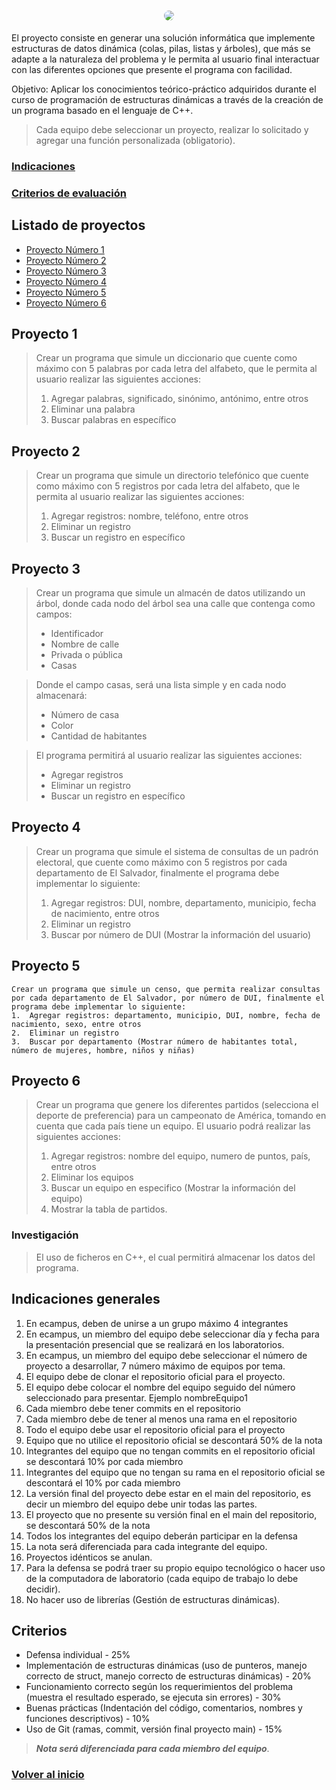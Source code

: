 <a id="top" href="#">
    <h1 align="center">
        <img style="border-radius: 15px;" src="https://i.imgur.com/uekVX44.jpg">
    </h1>
</a>

El proyecto consiste en generar una solución informática que implemente estructuras de datos dinámica (colas, pilas, listas y árboles), que más se adapte a la naturaleza del problema y le permita al usuario final interactuar con las diferentes opciones que presente el programa con facilidad.

Objetivo: Aplicar los conocimientos teórico-práctico adquiridos durante el curso de programación de estructuras dinámicas a través de la creación de un programa basado en el lenguaje de C++.

> Cada equipo debe seleccionar un proyecto, realizar lo solicitado y agregar una función personalizada (obligatorio).

### [Indicaciones](#indicaciones-generales)
### [Criterios de evaluación](#criterios)

## Listado de proyectos
* [Proyecto Número 1](#proyecto-1)
* [Proyecto Número 2](#proyecto-2)
* [Proyecto Número 3](#proyecto-3)
* [Proyecto Número 4](#proyecto-4)
* [Proyecto Número 5](#proyecto-5)
* [Proyecto Número 6](#proyecto-6)



## Proyecto 1

> Crear un programa que simule un diccionario que cuente como máximo con 5 palabras por cada letra del alfabeto, que le permita al usuario realizar las siguientes acciones:
>
> 1.  Agregar palabras, significado, sinónimo, antónimo, entre otros
> 2.  Eliminar una palabra
> 3.  Buscar palabras en específico

## Proyecto 2

> Crear un programa que simule un directorio telefónico que cuente como máximo con 5 registros por cada letra del alfabeto, que le permita al usuario realizar las siguientes acciones:
>
> 1.  Agregar registros: nombre, teléfono, entre otros
> 2.  Eliminar un registro
> 3.  Buscar un registro en específico

## Proyecto 3

> Crear un programa que simule un almacén de datos utilizando un árbol, donde cada nodo del árbol sea una calle que contenga como campos:
>
> - Identificador
> - Nombre de calle
> - Privada o pública
> - Casas

> Donde el campo casas, será una lista simple y en cada nodo almacenará:
>
> - Número de casa
> - Color
> - Cantidad de habitantes

> El programa permitirá al usuario realizar las siguientes acciones:
>
> - Agregar registros
> - Eliminar un registro
> - Buscar un registro en específico

## Proyecto 4

> Crear un programa que simule el sistema de consultas de un padrón electoral, que cuente como máximo con 5 registros por cada departamento de El Salvador, finalmente el programa debe implementar lo siguiente:
>
> 1.  Agregar registros: DUI, nombre, departamento, municipio, fecha de nacimiento, entre otros
> 2.  Eliminar un registro
> 3.  Buscar por número de DUI (Mostrar la información del usuario)

## Proyecto 5

    Crear un programa que simule un censo, que permita realizar consultas por cada departamento de El Salvador, por número de DUI, finalmente el programa debe implementar lo siguiente:
    1.  Agregar registros: departamento, municipio, DUI, nombre, fecha de nacimiento, sexo, entre otros
    2.  Eliminar un registro
    3.  Buscar por departamento (Mostrar número de habitantes total, número de mujeres, hombre, niños y niñas)

## Proyecto 6

> Crear un programa que genere los diferentes partidos (selecciona el deporte de preferencia) para un campeonato de América, tomando en cuenta que cada país tiene un equipo. El usuario podrá realizar las siguientes acciones:
>
> 1.  Agregar registros: nombre del equipo, numero de puntos, país, entre otros
> 2.  Eliminar los equipos
> 3.  Buscar un equipo en especifico (Mostrar la información del equipo)
> 4.  Mostrar la tabla de partidos.

### Investigación

> El uso de ficheros en C++, el cual permitirá almacenar los datos del programa.

## Indicaciones generales

1. En ecampus, deben de unirse a un grupo máximo 4 integrantes
2. En ecampus, un miembro del equipo debe seleccionar día y fecha para la presentación presencial que se realizará en los laboratorios.
3. En ecampus, un miembro del equipo debe seleccionar el número de proyecto a desarrollar, 7 número máximo de equipos por tema.
4. El equipo debe de clonar el repositorio oficial para el proyecto.
5. El equipo debe colocar el nombre del equipo seguido del número seleccionado para presentar. Ejemplo nombreEquipo1
6. Cada miembro debe tener commits en el repositorio
7. Cada miembro debe de tener al menos una rama en el repositorio
8. Todo el equipo debe usar el repositorio oficial para el proyecto
9. Equipo que no utilice el repositorio oficial se descontará 50% de la nota
10. Integrantes del equipo que no tengan commits en el repositorio oficial se descontará 10% por cada miembro
11. Integrantes del equipo que no tengan su rama en el repositorio oficial se descontará el 10% por cada miembro
12. La versión final del proyecto debe estar en el main del repositorio, es decir un miembro del equipo debe unir todas las partes.
13. El proyecto que no presente su versión final en el main del repositorio, se descontará 50% de la nota
14. Todos los integrantes del equipo deberán participar en la defensa
15. La nota será diferenciada para cada integrante del equipo.
16. Proyectos idénticos se anulan.
17. Para la defensa se podrá traer su propio equipo tecnológico o hacer uso de la computadora de laboratorio (cada equipo de trabajo lo debe decidir).
18. No hacer uso de librerías (Gestión de estructuras dinámicas).

## Criterios

- Defensa individual - 25%
- Implementación de estructuras dinámicas (uso de punteros, manejo correcto de struct, manejo correcto de estructuras dinámicas) - 20%
- Funcionamiento correcto según los requerimientos del problema (muestra el resultado esperado, se ejecuta sin errores) - 30%
- Buenas prácticas (Indentación del código, comentarios, nombres y funciones descriptivos) - 10%
- Uso de Git (ramas, commit, versión final proyecto main) - 15%

> __*Nota será diferenciada para cada miembro del equipo*__.

### [Volver al inicio](#top)